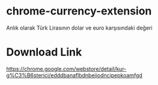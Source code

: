 # chrome-currency-extension
Anlık olarak Türk Lirasının dolar ve euro karşısındaki değeri

# Download Link
https://chrome.google.com/webstore/detail/kur-g%C3%B6sterici/edddbanaflbdnbejiodncipepkoamfgd

